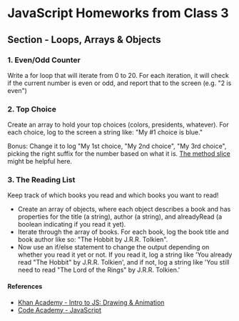 
# JavaScript Homeworks from Class 3
## Section - Loops, Arrays & Objects

### 1. Even/Odd Counter
Write a for loop that will iterate from 0 to 20. For each iteration, it will check if the current number is even or odd, and report that to the screen (e.g. "2 is even")

### 2. Top Choice
Create an array to hold your top choices (colors, presidents, whatever). For each choice, log to the screen a string like: "My #1 choice is blue."

Bonus: Change it to log "My 1st choice, "My 2nd choice", "My 3rd choice", picking the right suffix for the number based on what it is. [The method slice](https://developer.mozilla.org/en-US/docs/Web/JavaScript/Reference/Global_Objects/String/slice) might be helpful here.

### 3. The Reading List
Keep track of which books you read and which books you want to read!

* Create an array of objects, where each object describes a book and has properties for the title (a string), author (a string), and alreadyRead (a boolean indicating if you read it yet).
* Iterate through the array of books. For each book, log the book title and book author like so: "The Hobbit by J.R.R. Tolkien".
* Now use an if/else statement to change the output depending on whether you read it yet or not. If you read it, log a string like 'You already read "The Hobbit" by J.R.R. Tolkien', and if not, log a string like 'You still need to read "The Lord of the Rings" by J.R.R. Tolkien.'

#### References

* [Khan Academy - Intro to JS: Drawing & Animation](https://www.khanacademy.org/computing/computer-programming/programming)
* [Code Academy - JavaScript](http://www.codecademy.com/en/tracks/javascript)